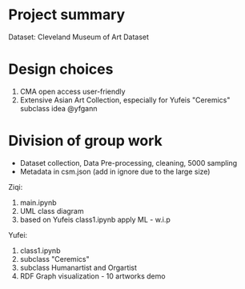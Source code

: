# Project summary
Dataset: Cleveland Museum of Art Dataset


# Design choices
1. CMA open access user-friendly
2. Extensive Asian Art Collection, especially for Yufeis "Ceremics" subclass idea @yfgann


# Division of group work
- Dataset collection, Data Pre-processing, cleaning, 5000 sampling
- Metadata in csm.json (add in ignore due to the large size)

Ziqi:
1. main.ipynb
2. UML class diagram
3. based on Yufeis class1.ipynb apply ML - w.i.p


Yufei:
1. class1.ipynb
2. subclass "Ceremics"
3. subclass Humanartist and Orgartist
4. RDF Graph visualization - 10 artworks demo


